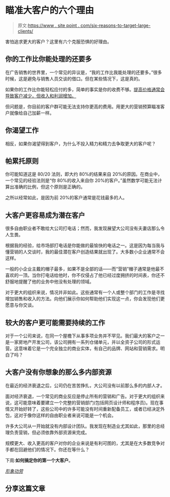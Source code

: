 # 瞄准大客户的六个理由

> 原文:[https://www . site point . com/six-reasons-to-target-large-clients/](https://www.sitepoint.com/six-reasons-to-target-larger-clients/)

害怕追求更大的客户？这里有六个克服恐惧的好理由。

## 你的工作比你能处理的还要多

在广告销售的世界里，一个常见的异议是，“我的工作比我能处理的还要多。”很多时候，这是避免与销售人员交谈的借口。但在某些情况下，这是真的。

如果你的工作比你能轻松应付的多，简单的事实是你的收费不够。[提高价格通常会导致客户减少，但收入和利润增加。](https://www.sitepoint.com/cheap-at-twice-the-price-can-raising-prices-really-bring-in-more-business/ "Cheap at Twice the Price: Can Raising Prices Really Bring in More Business?")

但问题是，你目前的客户群可能无法支持你更高的费用。用更大的营销预算瞄准客户就像给自己加薪一样。

## 你渴望工作

相反，如果你渴望得到客户，为什么不投入精力和精力去争取更大的客户呢？

## 帕累托原则

你可能知道这是 80/20 法则，即大约 80%的结果来自 20%的原因。在商业中，一个常见的经验法则是“你 80%的收入来自你 20%的客户。”虽然数学可能无法计算出准确的比例，但这个原则是正确的。

之所以经常如此，是因为前 20%的客户通常是花钱最多的人。

## 大客户更容易成为潜在客户

很多自由职业者不敢给大公司打电话；然而，我发现展望大公司没有夫妻店那么令人生畏。

根据我的经验，给市场部打电话是你能做的最愉快的电话之一。这是因为每当我与懂营销的人交谈时，我的最佳潜在客户创造结果就出现了。大多数小企业通常不会这样。

一般的小企业主戴的帽子最多，如果不是全部的话——而“营销”帽子通常是他最不喜欢的一顶。当你打电话给他时，你不仅侵占了他已经过度拥挤的时间表，你还不舒服地提醒了他的业务中他没有处理的领域。

对于更大的组织来说，情况并非如此。这些通常有一个人或整个部门的工作是寻找增加销售和收入的方法。向他们展示你如何帮助他们实现这一点，你会发现他们更愿意与你交谈。

## 较大的客户更可能需要持续的工作

对于一个公司来说，在同一个屋檐下从事多项业务并不罕见。我们最大的客户之一是一家房地产开发公司，该公司拥有一系列仓储单元，并以全资子公司的形式运营。这意味着它是一个完全独立的商业实体，有自己的品牌、网站和营销需求。明白了吗？

## 大客户没有你想象的那么多内部资源

在最近的经济衰退之后，公司仍在苦苦挣扎，大公司没有以前那么多的内部人才。

面对经济衰退，一个常见的商业反应是停止所有的营销和广告。对于更大的组织来说，这可能意味着要建立一个完整的营销部门(包括网页设计师和程序员)。现在事情又开始好转了，这些公司中的许多可能没有时间重新配备员工，或者已经决定外包，这对于像你这样的自由职业者来说可能是一个机会。

许多大公司从一开始就没有内部设计团队。我发现在制造业尤其如此，那里的总经理负责营销，但必须依靠外部资源来完成。

规模更大、收入更高的客户对你的企业来说是有利可图的，尤其是在大多数竞争对手都在回避他们的情况下。你还在等什么？

下周:**如何搞定你的第一个大客户**。

[*形象功劳*](http://www.sxc.hu/profile/7rains)

## 分享这篇文章